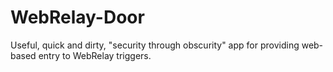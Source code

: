 WebRelay-Door
=============================

Useful, quick and dirty, "security through obscurity" app for providing web-based entry to WebRelay triggers.